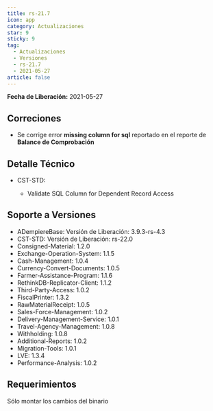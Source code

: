 ```yaml
---
title: rs-21.7
icon: app
category: Actualizaciones
star: 9
sticky: 9
tag:
  - Actualizaciones
  - Versiones
  - rs-21.7
  - 2021-05-27
article: false
---
```


**Fecha de Liberación:** 2021-05-27

## Correciones

- Se corrige error **missing column for sql** reportado en el reporte de **Balance de Comprobación**

## Detalle Técnico

- CST-STD:

  - Validate SQL Column for Dependent Record Access

## Soporte a Versiones

- ADempiereBase: Versión de Liberación: 3.9.3-rs-4.3
- CST-STD: Versión de Liberación: rs-22.0
- Consigned-Material: 1.2.0
- Exchange-Operation-System: 1.1.5
- Cash-Management: 1.0.4
- Currency-Convert-Documents: 1.0.5
- Farmer-Assistance-Program: 1.1.6
- RethinkDB-Replicator-Client: 1.1.2
- Third-Party-Access: 1.0.2
- FiscalPrinter: 1.3.2
- RawMaterialReceipt: 1.0.5
- Sales-Force-Management: 1.0.2
- Delivery-Management-Service: 1.0.1
- Travel-Agency-Management: 1.0.8
- Withholding: 1.0.8
- Additional-Reports: 1.0.2
- Migration-Tools: 1.0.1
- LVE: 1.3.4
- Performance-Analysis: 1.0.2

## Requerimientos

Sólo montar los cambios del binario
